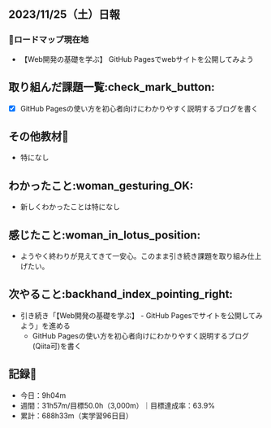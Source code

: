 ## 2023/11/25（土）日報
### :round_pushpin:ロードマップ現在地
- 【Web開発の基礎を学ぶ】 GitHub Pagesでwebサイトを公開してみよう
## 取り組んだ課題一覧:check_mark_button:
- [x] GitHub Pagesの使い方を初心者向けにわかりやすく説明するブログを書く
## その他教材:open_book:
- 特になし
## わかったこと:woman_gesturing_OK:
- 新しくわかったことは特になし
## 感じたこと:woman_in_lotus_position:
- ようやく終わりが見えてきて一安心。このまま引き続き課題を取り組み仕上げたい。
## 次やること:backhand_index_pointing_right:
- 引き続き「【Web開発の基礎を学ぶ】 - GitHub Pagesでサイトを公開してみよう」を進める
  - GitHub Pagesの使い方を初心者向けにわかりやすく説明するブログ(Qiita可)を書く
## 記録:memo:
- 今日：9h04m
- 週間：31h57m/目標50.0h（3,000m）｜目標達成率：63.9%
- 累計：688h33m（実学習96日目）